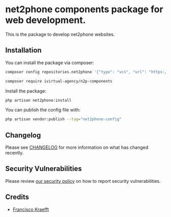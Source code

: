 # net2phone components package for web development.

This is the package to develop net2phone websites.

## Installation

You can install the package via composer:

```bash
composer config repositories.net2phone '{"type": "vcs", "url": "https://github.com/ivirtual-agency/n2p-components"}' --file composer.json

composer require ivirtual-agency/n2p-components
```

Install the package:

```bash
php artisan net2phone:install
```

You can publish the config file with:

```bash
php artisan vendor:publish --tag="net2phone-config"
```

## Changelog

Please see [CHANGELOG](CHANGELOG.md) for more information on what has changed recently.

## Security Vulnerabilities

Please review [our security policy](../../security/policy) on how to report security vulnerabilities.

## Credits

- [Francisco Kraefft](https://github.com/ivirtual)
